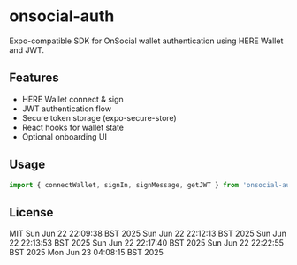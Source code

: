 # onsocial-auth

Expo-compatible SDK for OnSocial wallet authentication using HERE Wallet and JWT.

## Features

- HERE Wallet connect & sign
- JWT authentication flow
- Secure token storage (expo-secure-store)
- React hooks for wallet state
- Optional onboarding UI

## Usage

```ts
import { connectWallet, signIn, signMessage, getJWT } from 'onsocial-auth';
```

## License

MIT
Sun Jun 22 22:09:38 BST 2025
Sun Jun 22 22:12:13 BST 2025
Sun Jun 22 22:13:53 BST 2025
Sun Jun 22 22:17:40 BST 2025
Sun Jun 22 22:22:55 BST 2025
Mon Jun 23 04:08:15 BST 2025

